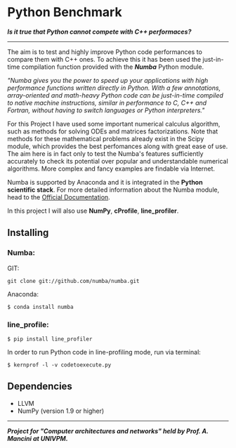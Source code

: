 # Python Benchmark

***Is it true that Python cannot compete with C++ performaces?***
___

The aim is to test and highly improve Python code performances to compare them with C++ ones.
To achieve this it has been used the just-in-time compilation function provided with the ***Numba*** Python module. 

*"Numba gives you the power to speed up your applications with high performance functions written directly in Python. With a few annotations, array-oriented and math-heavy Python code can be just-in-time compiled to native machine instructions, similar in performance to C, C++ and Fortran, without having to switch languages or Python interpreters."*

For this Project I have used some important numerical calculus algorithm, such as methods for solving ODEs and matrices factorizations. Note that methods for these mathematical problems already exist in the Scipy module, which provides the best perfomances along with great ease of use. The aim here is in fact only to test the Numba's features sufficiently accurately to check its potential over popular and understandable numerical algorithms. More complex and fancy examples are findable via Internet.

Numba is supported by Anaconda and it is integrated in the **Python scientific stack**. For more detailed information about the Numba module, head to the [Official Documentation](https://numba.pydata.org/).

In this project I will also use **NumPy**, **cProfile**, **line_profiler**.

## Installing
### Numba:
GIT:
```
git clone git://github.com/numba/numba.git
```
Anaconda:
```
$ conda install numba
```
### line_profile:
```
$ pip install line_profiler
```
In order to run Python code in line-profiling mode, run via terminal:
```
$ kernprof -l -v codetoexecute.py
```

## Dependencies
- LLVM
- NumPy (version 1.9 or higher)
___

***Project for "Computer architectures and networks" held by Prof. A. Mancini at UNIVPM.***
